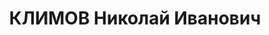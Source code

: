---
title: КЛИМОВ Николай Иванович
description: 'Род. в 1905, Мордовия, Ичалковский р-н, с. Оброчное, русский. Проживал:
  г. Горький. Преподаватель Горьк. индустриального института им. А.А. Жданова

  Арестован 22.11.1936. Обв. по ст. 17-58-8, 58-11. Приговор: ВК ВС СССР – 8 лет ИТЛ,
  5 г. п/п. 23.06.40 г. дело прекращ. Освобожден 27.09.40 г'
---